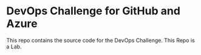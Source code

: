 # DevOps Challenge for GitHub and Azure

This repo contains the source code for the DevOps Challenge.
This Repo is a Lab.